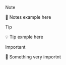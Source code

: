 >[!NOTE]
>📒 Notes example here

>[!TIP]
>💡 Tip exmple here 

>[!IMPORTANT]
>📌 Something very importnt
